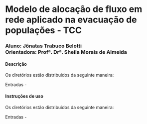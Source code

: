 <h1>Modelo de alocação de fluxo em rede aplicado na evacuação de populações - TCC</h1>

<h3>
Aluno: Jônatas Trabuco Belotti<br>
Orientadora: Profª. Drª. Sheila Morais de Almeida
</h3>

<h4>Descrição</h4>
<p>Os diretórios estão distribuidos da seguinte maneira:</p>
Entradas - 

<h4>Instruções de uso</h4>
<p>Os diretórios estão distribuidos da seguinte maneira:</p>
Entradas - 


